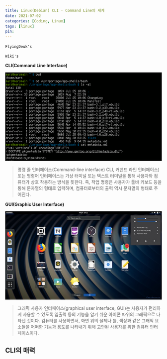 ```yaml
---
title: Linux(Debian) CLI - Command Line의 세계
date: 2021-07-02
categories: [Coding, Linux]
tags: [linux]
pin:
---
```



`FlyingDeuk's`
>

`Wiki's`

**CLI(Command Line Interface)**

![cli](/img/coding/linux/cli.png)

> 명령 줄 인터페이스(Command-line interface) CLI, 커맨드 라인 인터페이스) 또는 명령어 인터페이스는 가상 터미널 또는 텍스트 터미널을 통해 사용자와 컴퓨터가 상호 작용하는 방식을 뜻한다. 즉, 작업 명령은 사용자가 툴바 키보드 등을 통해 문자열의 형태로 입력하며, 컴퓨터로부터의 출력 역시 문자열의 형태로 주어진다.

**GUI(Graphic User Interface)**

![cli](/img/coding/linux/gui.jpg)

>그래픽 사용자 인터페이스(graphical user interface, GUI)는 사용자가 편리하게 사용할 수 있도록 입출력 등의 기능을 알기 쉬운 아이콘 따위의 그래픽으로 나타낸 것이다. 컴퓨터를 사용하면서, 화면 위의 물체나 틀, 색상과 같은 그래픽 요소들을 어떠한 기능과 용도를 나타내기 위해 고안된 사용자를 위한 컴퓨터 인터페이스이다.

## CLI의 매력
